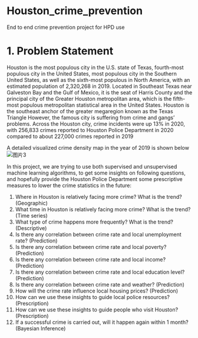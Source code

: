 # Houston_crime_prevention
End to end crime prevention project for HPD use

# 1. Problem Statement
Houston is the most populous city in the U.S. state of Texas, fourth-most populous city in the United States, most populous city in the Southern United States, as well as the sixth-most populous in North America, with an estimated population of 2,320,268 in 2019. Located in Southeast Texas near Galveston Bay and the Gulf of Mexico, it is the seat of Harris County and the principal city of the Greater Houston metropolitan area, which is the fifth-most populous metropolitan statistical area in the United States. Houston is the southeast anchor of the greater megaregion known as the Texas Triangle
However, the famous city is suffering from crime and gangs’ problems. Across the Houston city, crime incidents were up 13% in 2020, with 256,833 crimes reported to Houston Police Department in 2020 compared to about 227,000 crimes reported in 2019

A detailed visualized crime density map in the year of 2019 is shown below
![图片3](https://user-images.githubusercontent.com/64232108/126050551-dec83680-e4ed-4af8-86b8-7182d73ca8fc.png)

In this project, we are trying to use both supervised and unsupervised machine learning algorithms, to get some insights on following questions, and hopefully provide the Houston Police Department some prescriptive measures to lower the crime statistics in the future:
1. Where in Houston is relatively facing more crime? What is the trend? (Geographic)
2. What time in Houston is relatively facing more crime? What is the trend? (Time series)
3. What type of crime happens more frequently? What is the trend? (Descriptive)
4. Is there any correlation between crime rate and local unemployment rate? (Prediction)
5. Is there any correlation between crime rate and local poverty? (Prediction)
6. Is there any correlation between crime rate and local income? (Prediction)
7. Is there any correlation between crime rate and local education level? (Prediction)
8. Is there any correlation between crime rate and weather? (Prediction)
9. How will the crime rate influence local housing prices? (Prediction)
10. How can we use these insights to guide local police resources? (Prescription)
11. How can we use these insights to guide people who visit Houston? (Prescription)
12. If a successful crime is carried out, will it happen again within 1 month? (Bayesian Inference)

